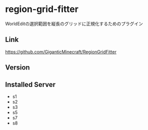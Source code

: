 # region-grid-fitter
WorldEditの選択範囲を縦長のグリッドに正規化するためのプラグイン

## Link
https://github.com/GiganticMinecraft/RegionGridFitter

## Version

## Installed Server
- s1
- s2
- s3
- s5
- s7
- s8

